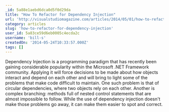 ```yaml
---
_id: 5a88e1aebd6dca0d5f0d29da
title: "How To Refactor for Dependency Injection"
url: 'http://visualstudiomagazine.com/articles/2014/05/01/how-to-refactor-for-dependency-injection.aspx'
category: articles
slug: 'how-to-refactor-for-dependency-injection'
user_id: 5a83ce59d6eb0005c4ecda2c
username: 'bill-s'
createdOn: '2014-05-24T10:33:57.000Z'
tags: []
---
```


Dependency Injection is a programming paradigm that has recently been gaining considerable popularity within the Microsoft .NET Framework community. Applying it will force decisions to be made about how objects interact and depend on each other and will bring to light some of the problems that make code difficult to maintain. One such problem is that of circular dependencies, where two objects rely on each other. Another is complex branching: methods full of nested control statements that are almost impossible to follow. While the use of dependency injection doesn't make those problems go away, it can make them easier to spot and correct.
